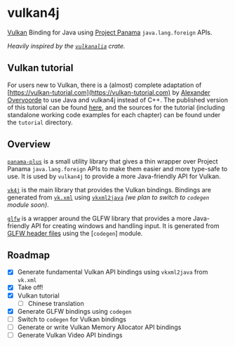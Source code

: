# vulkan4j
[Vulkan](https://www.vulkan.org/) Binding for Java using [Project Panama](https://openjdk.org/projects/panama/) `java.lang.foreign` APIs.

*Heavily inspired by the [`vulkanalia`](https://github.com/KyleMayes/vulkanalia) crate.*

## Vulkan tutorial
For users new to Vulkan, there is a (almost) complete adaptation of [https://vulkan-tutorial.com](https://vulkan-tutorial.com) by [Alexander Overvoorde](https://github.com/Overv) to use Java and vulkan4j instead of C++. The published version of this tutorial can be found [here](https://vulkan4j.7dg.tech/tutorial/en/), and the sources for the tutorial (including standalone working code examples for each chapter) can be found under the `tutorial` directory.

## Overview
[`panama-plus`](https://github.com/chuigda/vulkan4j/tree/master/panama-plus) is a small utility library that gives a thin wrapper over Project Panama `java.lang.foreign` APIs to make them easier and more type-safe to use. It is used by `vulkan4j` to provide a more Java-friendly API for Vulkan.

[`vk4j`](https://github.com/chuigda/vulkan4j/tree/master/vk4j) is the main library that provides the Vulkan bindings. Bindings are generated from [`vk.xml`](https://github.com/KhronosGroup/Vulkan-Docs/blob/main/xml/vk.xml) using [`vkxml2java`](https://github.com/chuigda/vulkan4j/tree/master/vk4j/vkxml2java) *(we plan to switch to `codegen` module soon)*.

[`glfw`](https://github.com/chuigda/vulkan4j/tree/master/glfw) is a wrapper around the GLFW library that provides a more Java-friendly API for creating windows and handling input. It is generated from [GLFW header files](https://github.com/glfw/glfw/tree/master/include/GLFW) using the [`codegen`] module.

## Roadmap
- [x] Generate fundamental Vulkan API bindings using `vkxml2java` from `vk.xml`
- [x] Take off!
- [x] Vulkan tutorial
  - [ ] Chinese translation 
- [x] Generate GLFW bindings using `codegen`
- [ ] Switch to `codegen` for Vulkan bindings
- [ ] Generate or write Vulkan Memory Allocator API bindings
- [ ] Generate Vulkan Video API bindings
